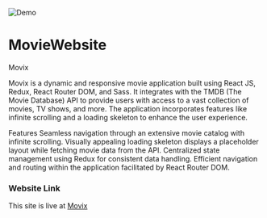 
![Demo](/images/gif.gif)
# MovieWebsite
Movix

Movix is a dynamic and responsive movie application built using React JS, Redux, React Router DOM, and Sass. It integrates with the TMDB (The Movie Database) API to provide users with access to a vast collection of movies, TV shows, and more. The application incorporates features like infinite scrolling and a loading skeleton to enhance the user experience.

Features
Seamless navigation through an extensive movie catalog with infinite scrolling.
Visually appealing loading skeleton displays a placeholder layout while fetching movie data from the API.
Centralized state management using Redux for consistent data handling.
Efficient navigation and routing within the application facilitated by React Router DOM.
### Website Link
This site is live at [Movix](https://movie-website-chi.vercel.app/)
